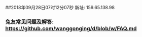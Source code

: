 ##2018年09月28日07时12分07秒 新址: 159.65.138.98
### 兔友常见问题及解答: https://github.com/wanggonging/d/blob/w/FAQ.md

